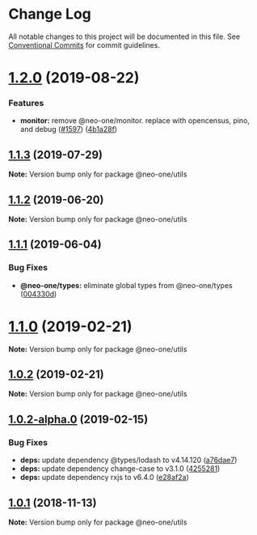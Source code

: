 # Change Log

All notable changes to this project will be documented in this file.
See [Conventional Commits](https://conventionalcommits.org) for commit guidelines.

# [1.2.0](https://github.com/neo-one-suite/neo-one/compare/@neo-one/utils@1.1.3...@neo-one/utils@1.2.0) (2019-08-22)


### Features

* **monitor:** remove @neo-one/monitor. replace with opencensus, pino, and debug ([#1597](https://github.com/neo-one-suite/neo-one/issues/1597)) ([4b1a28f](https://github.com/neo-one-suite/neo-one/commit/4b1a28f))





## [1.1.3](https://github.com/neo-one-suite/neo-one/compare/@neo-one/utils@1.1.2...@neo-one/utils@1.1.3) (2019-07-29)

**Note:** Version bump only for package @neo-one/utils





## [1.1.2](https://github.com/neo-one-suite/neo-one/compare/@neo-one/utils@1.1.1...@neo-one/utils@1.1.2) (2019-06-20)

**Note:** Version bump only for package @neo-one/utils





## [1.1.1](https://github.com/neo-one-suite/neo-one/compare/@neo-one/utils@1.1.0...@neo-one/utils@1.1.1) (2019-06-04)


### Bug Fixes

* **@neo-one/types:** eliminate global types from @neo-one/types ([004330d](https://github.com/neo-one-suite/neo-one/commit/004330d))





# [1.1.0](https://github.com/neo-one-suite/neo-one/compare/@neo-one/utils@1.0.2...@neo-one/utils@1.1.0) (2019-02-21)

**Note:** Version bump only for package @neo-one/utils





## [1.0.2](https://github.com/neo-one-suite/neo-one/compare/@neo-one/utils@1.0.2-alpha.0...@neo-one/utils@1.0.2) (2019-02-21)

**Note:** Version bump only for package @neo-one/utils





## [1.0.2-alpha.0](https://github.com/neo-one-suite/neo-one/compare/@neo-one/utils@1.0.1...@neo-one/utils@1.0.2-alpha.0) (2019-02-15)


### Bug Fixes

* **deps:** update dependency @types/lodash to v4.14.120 ([a76dae7](https://github.com/neo-one-suite/neo-one/commit/a76dae7))
* **deps:** update dependency change-case to v3.1.0 ([4255281](https://github.com/neo-one-suite/neo-one/commit/4255281))
* **deps:** update dependency rxjs to v6.4.0 ([e28af2a](https://github.com/neo-one-suite/neo-one/commit/e28af2a))





## [1.0.1](https://github.com/neo-one-suite/neo-one/compare/@neo-one/utils@1.0.0...@neo-one/utils@1.0.1) (2018-11-13)

**Note:** Version bump only for package @neo-one/utils
